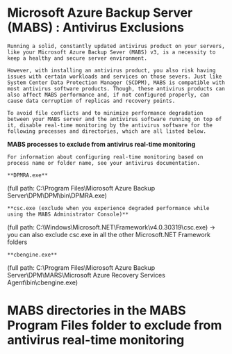 # Microsoft Azure Backup Server (MABS) : Antivirus Exclusions

    Running a solid, constantly updated antivirus product on your servers, like your Microsoft Azure Backup Sever (MABS) v3, is a necessity to keep a healthy and secure server environment.

    However, with installing an antivirus product, you also risk having issues with certain workloads and services on those severs. Just like System Center Data Protection Manager (SCDPM), MABS is compatible with most antivirus software products. Though, these antivirus products can also affect MABS performance and, if not configured properly, can cause data corruption of replicas and recovery points.

    To avoid file conflicts and to minimize performance degradation between your MABS server and the antivirus software running on top of it, disable real-time monitoring by the antivirus software for the following processes and directories, which are all listed below.

**MABS processes to exclude from antivirus real-time monitoring**

`For information about configuring real-time monitoring based on process name or folder name, see your antivirus documentation.`

`**DPMRA.exe**`

(full path: C:\Program Files\Microsoft Azure Backup Server\DPM\DPM\bin\DPMRA.exe)

`**csc.exe (exclude when you experience degraded performance while using the MABS Administrator Console)**`

(full path: C:\Windows\Microsoft.NET\Framework\v4.0.30319\csc.exe) -> you can also exclude csc.exe in all the other Microsoft.NET Framework folders

`**cbengine.exe**`

(full path: C:\Program Files\Microsoft Azure Backup Server\DPM\MARS\Microsoft Azure Recovery Services Agent\bin\cbengine.exe)

# MABS directories in the MABS Program Files folder to exclude from antivirus real-time monitoring

